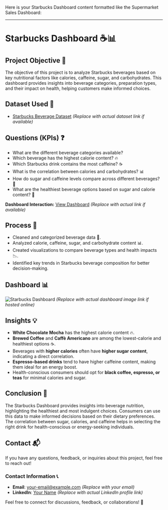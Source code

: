 Here is your Starbucks Dashboard content formatted like the Supermarket Sales Dashboard:  

---

# Starbucks Dashboard ☕📊  

## Project Objective 🎯  

The objective of this project is to analyze Starbucks beverages based on key nutritional factors like calories, caffeine, sugar, and carbohydrates. This dashboard provides insights into beverage categories, preparation types, and their impact on health, helping customers make informed choices.  

## Dataset Used 📂  

- [Starbucks Beverage Dataset](#) *(Replace with actual dataset link if available)*  

## Questions (KPIs) ❓  

- What are the different beverage categories available?  
- Which beverage has the highest calorie content? 🔥  
- Which Starbucks drink contains the most caffeine? ☕  
- What is the correlation between calories and carbohydrates? 📊  
- How do sugar and caffeine levels compare across different beverages? 🍬  
- What are the healthiest beverage options based on sugar and calorie content? 🥤  

**Dashboard Interaction:** [View Dashboard](#) *(Replace with actual link if available)*  

## Process 🔄  

- Cleaned and categorized beverage data 🧹.  
- Analyzed calorie, caffeine, sugar, and carbohydrate content 📊.  
- Created visualizations to compare beverage types and health impacts 📉.  
- Identified key trends in Starbucks beverage composition for better decision-making.  

## Dashboard 📊  

![Starbucks Dashboard](#) *(Replace with actual dashboard image link if hosted online)*  

## Insights 💡  

- **White Chocolate Mocha** has the highest calorie content 🔥.  
- **Brewed Coffee** and **Caffè Americano** are among the lowest-calorie and healthiest options ☕.  
- Beverages with **higher calories** often have **higher sugar content**, indicating a direct correlation.  
- **Espresso-based drinks** tend to have higher caffeine content, making them ideal for an energy boost.  
- Health-conscious consumers should opt for **black coffee, espresso, or teas** for minimal calories and sugar.  

## Conclusion 📝  

The Starbucks Dashboard provides insights into beverage nutrition, highlighting the healthiest and most indulgent choices. Consumers can use this data to make informed decisions based on their dietary preferences. The correlation between sugar, calories, and caffeine helps in selecting the right drink for health-conscious or energy-seeking individuals.  

## Contact 📬  

If you have any questions, feedback, or inquiries about this project, feel free to reach out!  

### Contact Information 📞  

- **Email**: [your-email@example.com](mailto:your-email@example.com) *(Replace with your email)*  
- **LinkedIn**: [Your Name](#) *(Replace with actual LinkedIn profile link)*  

Feel free to connect for discussions, feedback, or collaborations! 🚀

